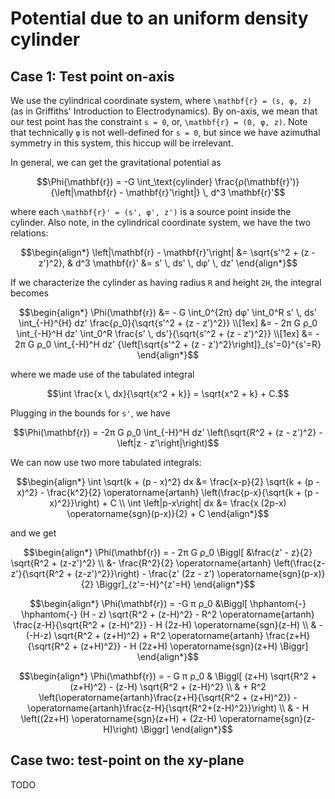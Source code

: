 # Potential due to an uniform density cylinder

## Case 1: Test point on-axis

We use the cylindrical coordinate system, where ``\mathbf{r} = (s, φ, z)`` (as in Griffiths' Introduction to
Electrodynamics). By on-axis, we mean that our test point has the constraint ``s = 0``, or, ``\mathbf{r} = (0, φ, z)``.
Note that technically ``φ`` is not well-defined for ``s = 0``, but since we have azimuthal symmetry in this system, this
hiccup will be irrelevant.

In general, we can get the gravitational potential as
```math
\Phi(\mathbf{r}) = -G \int_\text{cylinder} \frac{ρ(\mathbf{r}')}{\left|\mathbf{r} - \mathbf{r}'\right|} \, d^3 \mathbf{r}'
```
where each ``\mathbf{r}' = (s', φ', z')`` is a source point inside the cylinder. Also note, in the cylindrical
coordinate system, we have the two relations:
```math
\begin{align*}
\left|\mathbf{r} - \mathbf{r}'\right| &= \sqrt{s'^2 + (z - z')^2}, &
d^3 \mathbf{r}' &= s' \, ds' \, dφ' \, dz'
\end{align*}
```

If we characterize the cylinder as having radius ``R`` and height ``2H``, the integral becomes
```math
\begin{align*}
\Phi(\mathbf{r}) &= - G \int_0^{2π} dφ' \int_0^R s' \, ds' \int_{-H}^{H} dz' \frac{ρ_0}{\sqrt{s'^2 + (z - z')^2}} \\[1ex]
&= - 2π G ρ_0 \int_{-H}^H dz' \int_0^R \frac{s' \, ds'}{\sqrt{s'^2 + (z - z')^2}} \\[1ex]
&= - 2π G ρ_0 \int_{-H}^H dz' {\left[\sqrt{s'^2 + (z - z')^2}\right]}_{s'=0}^{s'=R}
\end{align*}
```
where we made use of the tabulated integral
```math
\int \frac{x \, dx}{\sqrt{x^2 + k}} = \sqrt{x^2 + k} + C.
```

Plugging in the bounds for ``s'``, we have
```math
\Phi(\mathbf{r}) = -2π G ρ_0 \int_{-H}^H dz' \left(\sqrt{R^2 + (z - z')^2} - \left|z - z'\right|\right)
```

We can now use two more tabulated integrals:
```math
\begin{align*}
\int \sqrt{k + (p - x)^2} dx &= \frac{x-p}{2} \sqrt{k + (p - x)^2} - \frac{k^2}{2} \operatorname{artanh} \left(\frac{p-x}{\sqrt{k + (p - x)^2}}\right) + C \\
\int \left|p-x\right| dx &= \frac{x (2p-x) \operatorname{sgn}(p-x)}{2} + C
\end{align*}
```
and we get
```math
\begin{align*}
\Phi(\mathbf{r}) = - 2π G ρ_0 \Biggl[
    &\frac{z' - z}{2} \sqrt{R^2 + (z-z')^2} \\
    &- \frac{R^2}{2} \operatorname{artanh} \left(\frac{z-z'}{\sqrt{R^2 + (z-z')^2}}\right)
    - \frac{z' (2z - z') \operatorname{sgn}(p-x)}{2}
\Biggr]_{z'=-H}^{z'=H}
\end{align*}
```
```math
\begin{align*}
\Phi(\mathbf{r}) = -G π ρ_0 &\Biggl[
\hphantom{-}
\hphantom{-}
(H - z) \sqrt{R^2 + (z-H)^2} - R^2 \operatorname{artanh} \frac{z-H}{\sqrt{R^2 + (z-H)^2}} - H (2z-H) \operatorname{sgn}(z-H)
\\
&
- (-H-z) \sqrt{R^2 + (z+H)^2} + R^2 \operatorname{artanh} \frac{z+H}{\sqrt{R^2 + (z+H)^2}} - H (2z+H) \operatorname{sgn}(z+H)
\Biggr]
\end{align*}
```
```math
\begin{align*}
\Phi(\mathbf{r}) = - G π ρ_0 & \Biggl[
    (z+H) \sqrt{R^2 + (z+H)^2} - (z-H) \sqrt{R^2 + (z-H)^2}
\\ &
    + R^2 \left(\operatorname{artanh}\frac{z+H}{\sqrt{R^2 + (z+H)^2}} - \operatorname{artanh}\frac{z-H}{\sqrt{R^2+(z-H)^2}}\right)
\\ &
    - H \left((2z+H) \operatorname{sgn}(z+H) + (2z-H) \operatorname{sgn}(z-H)\right)
\Biggr]
\end{align*}
```

## Case two: test-point on the xy-plane

TODO
